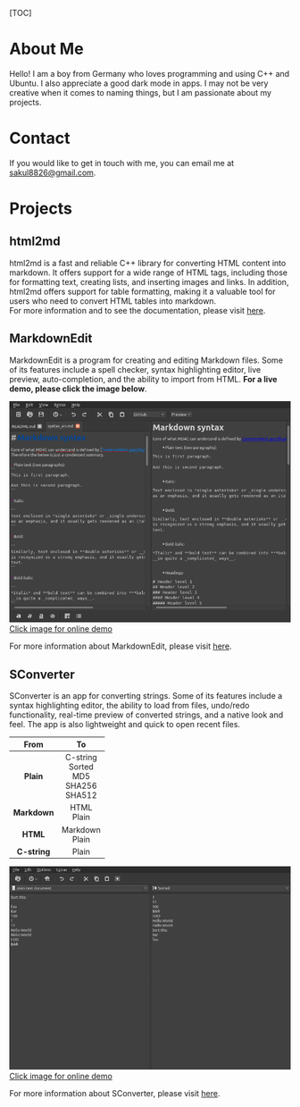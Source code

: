 [TOC]

# About Me

Hello! I am a boy from Germany who loves programming and using C++ and Ubuntu. I also appreciate a good dark mode in apps. I may not be very creative when it comes to naming things, but I am passionate about my projects.

# Contact

If you would like to get in touch with me, you can email me at sakul8826@gmail.com.

# Projects

## html2md

html2md is a fast and reliable C++ library for converting HTML content into markdown. It offers support for a wide range of HTML tags, including those for formatting text, creating lists, and inserting images and links. In addition, html2md offers support for table formatting, making it a valuable tool for users who need to convert HTML tables into markdown.  
For more information and to see the documentation, please visit [here](https://tim-gromeyer.github.io/html2md/).

## MarkdownEdit

MarkdownEdit is a program for creating and editing Markdown files. Some of its features include a spell checker, syntax highlighting editor, live preview, auto-completion, and the ability to import from HTML. **For a live demo, please click the image below**.

<p><a href="https://tim-gromeyer.github.io/MarkdownEdit/markdownedit.html" target="_blank"><img src="MarkdownEdit.png" alt="Example">Click image for online demo</a></p>

For more information about MarkdownEdit, please visit [here](MarkdownEdit.md).

## SConverter

SConverter is an app for converting strings. Some of its features include a syntax highlighting editor, the ability to load from files, undo/redo functionality, real-time preview of converted strings, and a native look and feel. The app is also lightweight and quick to open recent files.

| From         	| To                                            	|
|:------------:	|:----------------------------------------------:|
| **Plain**    		| C-string<br>Sorted<br>MD5<br>SHA256<br>SHA512 	|
| **Markdown**  	|                 HTML<br>Plain                 	|
| **HTML**     	|               Markdown<br>Plain               	|
| **C-string** 		  |                     Plain                     	|

<p><a href="https://tim-gromeyer.github.io/Converter/converter.html" target="_blank"><img src="Converter.png" alt="Example">Click image for online demo</a></p>

For more information about SConverter, please visit [here](Converter.md).

<p hidden>
<img src="images/MarkdownEdit.svg" width=0 height=0><img src="images/Converter.svg" width=0 height=0>
</p>
